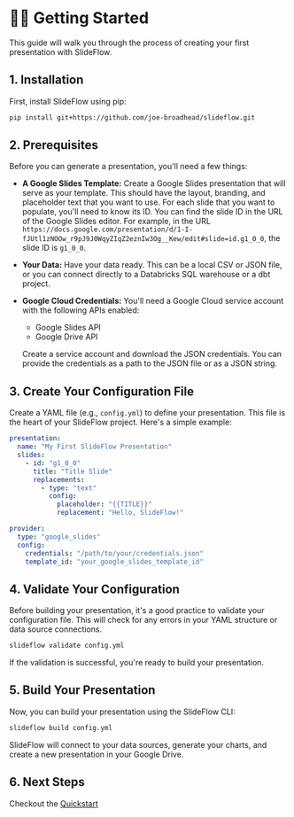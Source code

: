 # 🧑‍💻 Getting Started

This guide will walk you through the process of creating your first presentation with SlideFlow.

## 1. Installation

First, install SlideFlow using pip:

```bash
pip install git+https://github.com/joe-broadhead/slideflow.git
```

## 2. Prerequisites

Before you can generate a presentation, you'll need a few things:

-   **A Google Slides Template:** Create a Google Slides presentation that will serve as your template. This should have the layout, branding, and placeholder text that you want to use. For each slide that you want to populate, you'll need to know its ID. You can find the slide ID in the URL of the Google Slides editor. For example, in the URL `https://docs.google.com/presentation/d/1-I-fJUtl1zNOOw_r9pJ9J0WqyZIqZ2eznIw3Og__Kew/edit#slide=id.g1_0_0`, the slide ID is `g1_0_0`.
-   **Your Data:** Have your data ready. This can be a local CSV or JSON file, or you can connect directly to a Databricks SQL warehouse or a dbt project.
-   **Google Cloud Credentials:** You'll need a Google Cloud service account with the following APIs enabled:
    -   Google Slides API
    -   Google Drive API

    Create a service account and download the JSON credentials. You can provide the credentials as a path to the JSON file or as a JSON string.

## 3. Create Your Configuration File

Create a YAML file (e.g., `config.yml`) to define your presentation. This file is the heart of your SlideFlow project. Here's a simple example:

```yaml
presentation:
  name: "My First SlideFlow Presentation"
  slides:
    - id: "g1_0_0"
      title: "Title Slide"
      replacements:
        - type: "text"
          config:
            placeholder: "{{TITLE}}"
            replacement: "Hello, SlideFlow!"

provider:
  type: "google_slides"
  config:
    credentials: "/path/to/your/credentials.json"
    template_id: "your_google_slides_template_id"
```

## 4. Validate Your Configuration

Before building your presentation, it's a good practice to validate your configuration file. This will check for any errors in your YAML structure or data source connections.

```bash
slideflow validate config.yml
```

If the validation is successful, you're ready to build your presentation.

## 5. Build Your Presentation

Now, you can build your presentation using the SlideFlow CLI:

```bash
slideflow build config.yml
```

SlideFlow will connect to your data sources, generate your charts, and create a new presentation in your Google Drive.

## 6. Next Steps

Checkout the [Quickstart](quickstart.md)